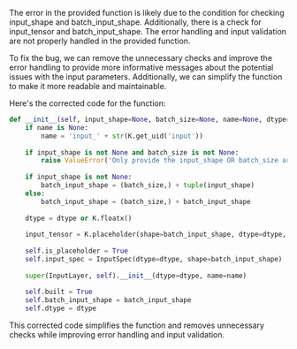 The error in the provided function is likely due to the condition for checking input_shape and batch_input_shape. Additionally, there is a check for input_tensor and batch_input_shape. The error handling and input validation are not properly handled in the provided function.

To fix the bug, we can remove the unnecessary checks and improve the error handling to provide more informative messages about the potential issues with the input parameters. Additionally, we can simplify the function to make it more readable and maintainable.

Here's the corrected code for the function:

```python
def __init__(self, input_shape=None, batch_size=None, name=None, dtype=None, sparse=False):
    if name is None:
        name = 'input_' + str(K.get_uid('input'))
        
    if input_shape is not None and batch_size is not None:
        raise ValueError('Only provide the input_shape OR batch_size argument to InputLayer, not both at the same time.')
    
    if input_shape is not None:
        batch_input_shape = (batch_size,) + tuple(input_shape)
    else:
        batch_input_shape = (batch_size,) + batch_input_shape
    
    dtype = dtype or K.floatx()
    
    input_tensor = K.placeholder(shape=batch_input_shape, dtype=dtype, sparse=sparse, name=name)
    
    self.is_placeholder = True
    self.input_spec = InputSpec(dtype=dtype, shape=batch_input_shape)
    
    super(InputLayer, self).__init__(dtype=dtype, name=name)
    
    self.built = True
    self.batch_input_shape = batch_input_shape
    self.dtype = dtype
```

This corrected code simplifies the function and removes unnecessary checks while improving error handling and input validation.